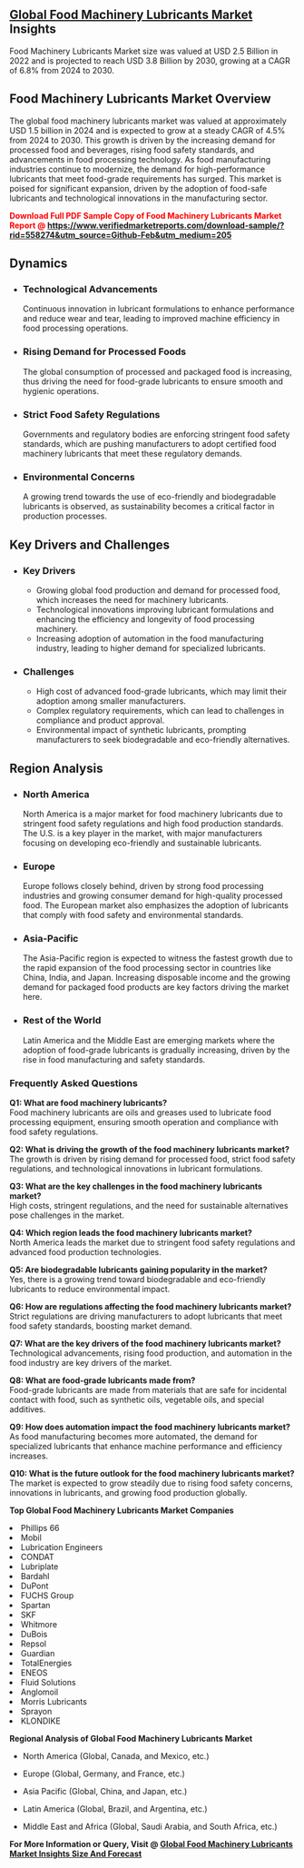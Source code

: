 <h2><a href="https://www.verifiedmarketreports.com/download-sample/?rid=558274&amp;utm_source=Github&amp;utm_medium=205" target="_blank">Global Food Machinery Lubricants Market</a> Insights</h2><p>Food Machinery Lubricants Market size was valued at USD 2.5 Billion in 2022 and is projected to reach USD 3.8 Billion by 2030, growing at a CAGR of 6.8% from 2024 to 2030.</p><p> <h2>Food Machinery Lubricants Market Overview</h2> <p>The global food machinery lubricants market was valued at approximately USD 1.5 billion in 2024 and is expected to grow at a steady CAGR of 4.5% from 2024 to 2030. This growth is driven by the increasing demand for processed food and beverages, rising food safety standards, and advancements in food processing technology. As food manufacturing industries continue to modernize, the demand for high-performance lubricants that meet food-grade requirements has surged. This market is poised for significant expansion, driven by the adoption of food-safe lubricants and technological innovations in the manufacturing sector.</p> <p><strong><p><span class=""><span style="color: #ff0000;"><strong>Download Full PDF Sample Copy of Food Machinery Lubricants Market Report</strong> @ </span><a href="https://www.verifiedmarketreports.com/download-sample/?rid=558274&amp;utm_source=Github-Feb&amp;utm_medium=205" target="_blank">https://www.verifiedmarketreports.com/download-sample/?rid=558274&amp;utm_source=Github-Feb&amp;utm_medium=205</a></span></p></strong></p> <h2>Dynamics</h2> <ul> <li><h3>Technological Advancements</h3> Continuous innovation in lubricant formulations to enhance performance and reduce wear and tear, leading to improved machine efficiency in food processing operations.</li> <li><h3>Rising Demand for Processed Foods</h3> The global consumption of processed and packaged food is increasing, thus driving the need for food-grade lubricants to ensure smooth and hygienic operations.</li> <li><h3>Strict Food Safety Regulations</h3> Governments and regulatory bodies are enforcing stringent food safety standards, which are pushing manufacturers to adopt certified food machinery lubricants that meet these regulatory demands.</li> <li><h3>Environmental Concerns</h3> A growing trend towards the use of eco-friendly and biodegradable lubricants is observed, as sustainability becomes a critical factor in production processes.</li> </ul> <h2>Key Drivers and Challenges</h2> <ul> <li><h3>Key Drivers</h3> <ul> <li>Growing global food production and demand for processed food, which increases the need for machinery lubricants.</li> <li>Technological innovations improving lubricant formulations and enhancing the efficiency and longevity of food processing machinery.</li> <li>Increasing adoption of automation in the food manufacturing industry, leading to higher demand for specialized lubricants.</li> </ul> </li> <li><h3>Challenges</h3> <ul> <li>High cost of advanced food-grade lubricants, which may limit their adoption among smaller manufacturers.</li> <li>Complex regulatory requirements, which can lead to challenges in compliance and product approval.</li> <li>Environmental impact of synthetic lubricants, prompting manufacturers to seek biodegradable and eco-friendly alternatives.</li> </ul> </li> </ul> <h2>Region Analysis</h2> <ul> <li><h3>North America</h3> North America is a major market for food machinery lubricants due to stringent food safety regulations and high food production standards. The U.S. is a key player in the market, with major manufacturers focusing on developing eco-friendly and sustainable lubricants.</li> <li><h3>Europe</h3> Europe follows closely behind, driven by strong food processing industries and growing consumer demand for high-quality processed food. The European market also emphasizes the adoption of lubricants that comply with food safety and environmental standards.</li> <li><h3>Asia-Pacific</h3> The Asia-Pacific region is expected to witness the fastest growth due to the rapid expansion of the food processing sector in countries like China, India, and Japan. Increasing disposable income and the growing demand for packaged food products are key factors driving the market here.</li> <li><h3>Rest of the World</h3> Latin America and the Middle East are emerging markets where the adoption of food-grade lubricants is gradually increasing, driven by the rise in food manufacturing and safety standards.</li> </ul> <h3>Frequently Asked Questions</h3> <p><strong>Q1: What are food machinery lubricants?</strong><br>Food machinery lubricants are oils and greases used to lubricate food processing equipment, ensuring smooth operation and compliance with food safety regulations.</p> <p><strong>Q2: What is driving the growth of the food machinery lubricants market?</strong><br>The growth is driven by rising demand for processed food, strict food safety regulations, and technological innovations in lubricant formulations.</p> <p><strong>Q3: What are the key challenges in the food machinery lubricants market?</strong><br>High costs, stringent regulations, and the need for sustainable alternatives pose challenges in the market.</p> <p><strong>Q4: Which region leads the food machinery lubricants market?</strong><br>North America leads the market due to stringent food safety regulations and advanced food production technologies.</p> <p><strong>Q5: Are biodegradable lubricants gaining popularity in the market?</strong><br>Yes, there is a growing trend toward biodegradable and eco-friendly lubricants to reduce environmental impact.</p> <p><strong>Q6: How are regulations affecting the food machinery lubricants market?</strong><br>Strict regulations are driving manufacturers to adopt lubricants that meet food safety standards, boosting market demand.</p> <p><strong>Q7: What are the key drivers of the food machinery lubricants market?</strong><br>Technological advancements, rising food production, and automation in the food industry are key drivers of the market.</p> <p><strong>Q8: What are food-grade lubricants made from?</strong><br>Food-grade lubricants are made from materials that are safe for incidental contact with food, such as synthetic oils, vegetable oils, and special additives.</p> <p><strong>Q9: How does automation impact the food machinery lubricants market?</strong><br>As food manufacturing becomes more automated, the demand for specialized lubricants that enhance machine performance and efficiency increases.</p> <p><strong>Q10: What is the future outlook for the food machinery lubricants market?</strong><br>The market is expected to grow steadily due to rising food safety concerns, innovations in lubricants, and growing food production globally.</p> </p><p><strong>Top Global Food Machinery Lubricants Market Companies</strong></p><div data-test-id=""><p><li>Phillips 66</li><li> Mobil</li><li> Lubrication Engineers</li><li> CONDAT</li><li> Lubriplate</li><li> Bardahl</li><li> DuPont</li><li> FUCHS Group</li><li> Spartan</li><li> SKF</li><li> Whitmore</li><li> DuBois</li><li> Repsol</li><li> Guardian</li><li> TotalEnergies</li><li> ENEOS</li><li> Fluid Solutions</li><li> Anglomoil</li><li> Morris Lubricants</li><li> Sprayon</li><li> KLONDIKE</li></p><div><strong>Regional Analysis of&nbsp;Global Food Machinery Lubricants Market</strong></div><ul><li dir="ltr"><p dir="ltr">North America&nbsp;(Global, Canada, and Mexico, etc.)</p></li><li dir="ltr"><p dir="ltr">Europe (Global, Germany, and France, etc.)</p></li><li dir="ltr"><p dir="ltr">Asia Pacific&nbsp;(Global, China, and Japan, etc.)</p></li><li dir="ltr"><p dir="ltr">Latin America&nbsp;(Global, Brazil, and Argentina, etc.)</p></li><li dir="ltr">Middle East and Africa&nbsp;(Global, Saudi Arabia, and South Africa, etc.)</li></ul><p><strong>For More Information or Query, Visit @&nbsp;</strong><strong><a href="https://www.verifiedmarketreports.com/product/food-machinery-lubricants-market/?utm_source=Github&amp;utm_medium=205" target="_blank">Global Food Machinery Lubricants Market Insights Size And Forecast</a></strong></p></div>
